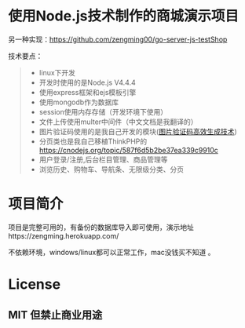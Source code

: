 # 使用Node.js技术制作的商城演示项目

另一种实现：https://github.com/zengming00/go-server-js-testShop

技术要点：

> * linux下开发
> * 开发时使用的是Node.js V4.4.4
> * 使用express框架和ejs模板引擎
> * 使用mongodb作为数据库
> * session使用内存存储（开发环境下使用）
> * 文件上传使用multer中间件（中文文档是我翻译的）
> * 图片验证码使用的是我自己开发的模块([图片验证码高效生成技术](http://dwz.cn/5ewpWA))
> * 分页类也是我自己移植ThinkPHP的 https://cnodejs.org/topic/587f6d5b2be37ea339c9910c
> * 用户登录/注册,后台栏目管理、商品管理等
> * 浏览历史、购物车、导航条、无限级分类、分页

# 项目简介
项目是完整可用的，有备份的数据库导入即可使用，演示地址https://zengming.herokuapp.com/

不依赖环境，windows/linux都可以正常工作，mac没钱买不知道
。

# License
MIT 但禁止商业用途
------
